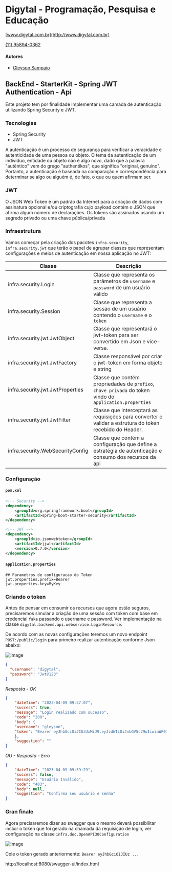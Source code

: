 # Digytal - Programação, Pesquisa e Educação
[www.digytal.com.br](http://www.digytal.com.br)

[(11) 95894-0362](https://api.whatsapp.com/send?phone=5511958940362)


#### Autores
- [Gleyson Sampaio](https://github.com/glysns)

## BackEnd - StarterKit - Spring JWT Authentication - Api

Este projeto tem por finalidade implementar uma camada de autenticação utilizando Spring Security e JWT.

### Tecnologias

* Spring Security
* JWT

A autenticação é um processo de segurança para verificar a veracidade e autenticidade de uma pessoa ou objeto. O tema da autenticação de um indivíduo, entidade ou objeto não é algo novo, dado que a palavra "autêntico" vem do grego "authentikos", que significa "original, genuíno". Portanto, a autenticação é baseada na comparação e correspondência para determinar se algo ou alguém é, de fato, o que ou quem afirmam ser.

### JWT

O JSON Web Token é um padrão da Internet para a criação de dados com assinatura opcional e/ou criptografia cujo payload contém o JSON que afirma algum número de declarações. Os tokens são assinados usando um segredo privado ou uma chave pública/privada

### Infraestrutura

Vamos começar pela criação dos pacotes `infra.security`, `infra.security.jwt` que terão o papel de agrupar classes que representam configurações e meios de autenticação em nossa aplicação no JWT:

| Classe                           | Descrição                                                                                                                      |
|----------------------------------|--------------------------------------------------------------------------------------------------------------------------------|
| infra.security.Login             | Classe que representa os parâmetros de `username` e  `password` de um usuário válido                                           |
| infra.security.Session           | Classe que representa a sessão de um usuário contendo o `username` e o `token`                                                 |
| infra.security.jwt.JwtObject     | Classe que representará o jwt-token para ser convertido em Json e vice-versa.                                                  |
| infra.security.jwt.JwtFactory    | Classe responsável por criar o jwt-token em forma objeto e string                                                              |
| infra.security.jwt.JwtProperties | Classe que contém propriedades de `prefixo`, `chave privada` do token vindo do `application.properties` |
| infra.security.jwt.JwtFilter     | Classe que interceptará as requisições para converter e validar a estrutura do token recebido do Header.                       |
| infra.security.WebSecurityConfig | Classe que contém a configuração que define a estratégia de autenticação e consumo dos recursos da api                         |

### Configuração

#### **`pom.xml`**
```xml
<!-- Security -->
<dependency>
    <groupId>org.springframework.boot</groupId>
    <artifactId>spring-boot-starter-security</artifactId>
</dependency>

<!-- JWT -->
<dependency>
    <groupId>io.jsonwebtoken</groupId>
    <artifactId>jjwt</artifactId>
    <version>0.7.0</version>
</dependency>
```

#### **`application.properties`**
```shell
## Parametros de configuracao do Token
jwt.properties.prefix=Bearer
jwt.properties.key=MyKey
```

### Criando o token

Antes de pensar em consumir os recursos que agora estão seguros, precisaremos simular a criação de uma sessão com token com base em credencial `fake` passando o username e password. Ver implementação na classe `digytal.backend.api.webservice.LoginResource`.

De acordo com as novas configurações teremos um novo endpoint `POST:/public/login` para primeiro realizar autenticação conforme Json abaixo:

![image](https://github.com/glysns/backend-stater-kit/blob/main/spring/springboot-crud-api/src/main/resources/img/login.png)
```json
{
  "username": "digytal",
  "password": "Jwt@123"
}
```

*Resposta - OK*
```json
{
    "dateTime": "2023-04-09 09:57:07",
    "success": true,
    "message": "Login realizado com sucesso",
    "code": "200",
    "body": {
    "username": "gleyson",
    "token": "Bearer eyJhbGciOiJIUzUxMiJ9.eyJzdWIiOiJnbGV5c29uIiwiaWF0IjoxNjgxMDQ1MDI3LCJleHAiOjE2ODEwNTk0MjcsImF1dGhvcml0aWVzIjpbIlJPTEVfVVNFUl9BRE1JTiJdfQ.EncVeV-H1nm2ug9-lllGmVR_cK71u6yNZjaQJHyPzhBqEH9NMKeFlUGH_kaSr1J_DP3TRzV77_C7y1-dBL2oxA"
    },
    "suggestion": ""
}
```

*OU - Resposta - Erro*
```json
{
    "dateTime": "2023-04-09 09:59:29",
    "success": false,
    "message": "Usuário Inválido",
    "code": "403",
    "body": null,
    "suggestion": "Confirma seu usuário e senha"
}
```

### Gran finale

Agora precisaremos dizer ao swagger que o mesmo deverá possibilitar incluir o token que foi gerado na chamada da requisição de login, ver configuração na classe `infra.doc.OpenAPI30Configuration`

![image](https://github.com/glysns/backend-stater-kit/blob/main/spring/springboot-crud-api/src/main/resources/img/token.png)

Cole o token gerado anteriormente: `Bearer eyJhbGciOiJIUz ...`

http://localhost:8080/swagger-ui/index.html